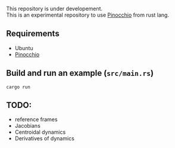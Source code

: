 This repository is under developement.   
This is an experimental repository to use [Pinocchio](https://github.com/stack-of-tasks/pinocchio) from rust lang.

## Requirements
- Ubuntu
- [Pinocchio](https://github.com/stack-of-tasks/pinocchio)

## Build and run an example (`src/main.rs`)
```
cargo run
```

## TODO:
- reference frames
- Jacobians 
- Centroidal dynamics
- Derivatives of dynamics
